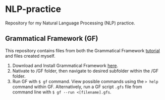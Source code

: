 # NLP-practice
Repository for my Natural Language Processing (NLP) practice.<br>

## Grammatical Framework (GF)<br>
This repository contains files from both the Grammatical Framework [tutorial](https://www.grammaticalframework.org/doc/tutorial/gf-tutorial.html) and files created myself.<br>
1. Download and Install Grammatical Framework [here](https://www.grammaticalframework.org/download/index-3.11.html).<br>
2. Nativate to /GF folder, then navigate to desired subfolder within the /GF folder.<br>
3. Run GF with `$ gf` command. View possible commands using the `> help` command within GF. Alternatively, run a GF script `.gfs` file from command line with `$ gf --run <[filename].gfs`.<br>

